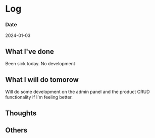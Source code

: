 # Log

### Date

2024-01-03

## What I've done

Been sick today. No development

## What I will do tomorow

Will do some development on the admin panel and the product CRUD functionality if I'm feeling better.

## Thoughts

## Others
